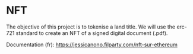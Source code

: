 # NFT 

The objective of this project is to tokenise a land title. 
We will use the erc-721 standard to create an NFT of a signed digital document (.pdf).


Documentation (fr): https://jessicanono.filparty.com/nft-sur-ethereum
